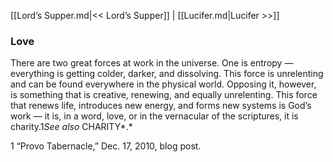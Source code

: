 [[Lord’s Supper.md|<< Lord’s Supper]]  |  [[Lucifer.md|Lucifer >>]]

### Love
There are two great forces at work in the universe. One is entropy — everything is getting colder, darker, and dissolving. This force is unrelenting and can be found everywhere in the physical world. Opposing it, however, is something that is creative, renewing, and equally unrelenting. This force that renews life, introduces new energy, and forms new systems is God’s work — it is, in a word, love, or in the vernacular of the scriptures, it is charity.1*See also* CHARITY*.*



1 “Provo Tabernacle,” Dec. 17, 2010, blog post.